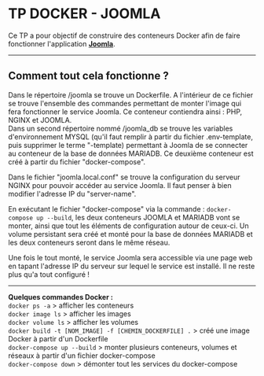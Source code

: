 # TP DOCKER - JOOMLA

Ce TP a pour objectif de construire des conteneurs Docker afin de faire fonctionner l'application [__Joomla__](https://www.joomla.fr/).

-----------

## Comment tout cela fonctionne ?
Dans le répertoire /joomla se trouve un Dockerfile. A l'intérieur de ce fichier se trouve l'ensemble des commandes permettant de monter l'image qui fera fonctionner le service Joomla. Ce conteneur contiendra ainsi : PHP, NGINX et JOOMLA.  
Dans un second répertoire nommé /joomla_db se trouve les variables d'environnement MYSQL (qu'il faut remplir à partir du fichier .env-template, puis supprimer le terme "-template) permettant à Joomla de se connecter au conteneur de la base de données MARIADB. Ce deuxième conteneur est créé à partir du fichier "docker-compose".  

Dans le fichier "joomla.local.conf" se trouve la configuration du serveur NGINX pour pouvoir accéder au service Joomla. Il faut penser à bien modifier l'adresse IP du "server-name".  

En exécutant le fichier "docker-compose" via la commande : `docker-compose up --build`, les deux conteneurs JOOMLA et MARIADB vont se monter, ainsi que tout les éléments de configuration autour de ceux-ci. Un volume persistant sera créé et monté pour la base de données MARIADB et les deux conteneurs seront dans le même réseau.  

Une fois le tout monté, le service Joomla sera accessible via une page web en tapant l'adresse IP du serveur sur lequel le service est installé. Il ne reste plus qu'a tout configuré !  

-----------

__Quelques commandes Docker :__  
`docker ps -a` > afficher les conteneurs  
`docker image ls` > afficher les images  
`docker volume ls` > afficher les volumes  
`docker build -t [NOM_IMAGE] -f [CHEMIN_DOCKERFILE] .` > créé une image Docker à partir d'un Dockerfile  
`docker-compose up --build` > monter plusieurs conteneurs, volumes et réseaux à partir d'un fichier docker-compose  
`docker-compose down` > démonter tout les services du docker-compose  
